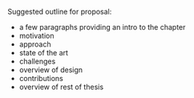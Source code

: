 Suggested outline for proposal:

- a few paragraphs providing an intro to the chapter
- motivation
- approach
- state of the art
- challenges
- overview of design
- contributions
- overview of rest of thesis
